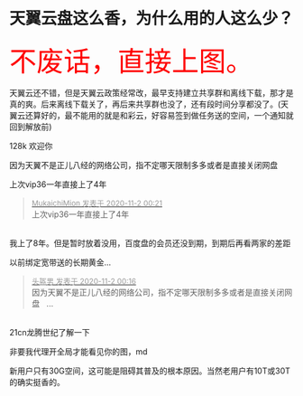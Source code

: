 # 天翼云盘这么香，为什么用的人这么少？


<font size="7"><font color="Red">不废话，直接上图。</font></font><br />
<img id="aimg_p44T4" onclick="zoom(this, this.src, 0, 0, 0)" class="zoom" src="https://obs.cc/t/Oifnb9" onmouseover="img_onmouseoverfunc(this)" onload="thumbImg(this)" border="0" alt="" /><br />


天翼云还不错，但是天翼云政策经常改，最早支持建立共享群和离线下载，那才是真的爽。后来离线下载关了，再后来共享群也没了，还有段时间分享都没了。(天翼云还算好的，最不能用的就是和彩云，好容易签到做任务送的空间，一个通知就回到解放前)

128k 欢迎你

因为天翼不是正儿八经的网络公司，指不定哪天限制多多或者是直接关闭网盘&nbsp;&nbsp;<img src="static/image/smiley/default/lol.gif" smilieid="12" border="0" alt="" />

上次vip36一年直接上了4年

<div class="quote"><blockquote><font size="2"><a href="https://www.hostloc.com/forum.php?mod=redirect&amp;goto=findpost&amp;pid=9386843&amp;ptid=761092" target="_blank"><font color="#999999">MukaichiMion 发表于 2020-11-2 00:21</font></a></font><br />
上次vip36一年直接上了4年</blockquote></div><br />
我上了8年。但是暂时放着没用，百度盘的会员还没到期，到期后再看两家的差距

以前绑定宽带送的长期黄金...

<div class="quote"><blockquote><font size="2"><a href="https://www.hostloc.com/forum.php?mod=redirect&amp;goto=findpost&amp;pid=9386836&amp;ptid=761092" target="_blank"><font color="#999999">头盔男 发表于 2020-11-2 00:16</font></a></font><br />
因为天翼不是正儿八经的网络公司，指不定哪天限制多多或者是直接关闭网盘&nbsp; &nbsp;...</blockquote></div><br />
21cn龙腾世纪了解一下

非要我代理开全局才能看见你的图，md

新用户只有30G空间，这可能是阻碍其普及的根本原因。当然老用户有10T或30T的确实挺香的。
